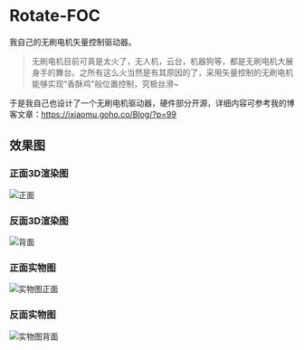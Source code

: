 # Rotate-FOC
我自己的无刷电机矢量控制驱动器。
> 无刷电机目前可真是太火了，无人机，云台，机器狗等，都是无刷电机大展身手的舞台。之所有这么火当然是有其原因的了，采用矢量控制的无刷电机能够实现“香酥鸡”般位置控制，究极丝滑~

于是我自己也设计了一个无刷电机驱动器，硬件部分开源，详细内容可参考我的博客文章：https://ixiaomu.goho.co/Blog/?p=99
## 效果图
### 正面3D渲染图
![正面](https://user-images.githubusercontent.com/48275625/146664863-9407af6c-13a1-4e91-a6ed-06289a2ae1a6.jpg)

### 反面3D渲染图
![背面](https://user-images.githubusercontent.com/48275625/146664864-52cff0ef-724f-41a6-b420-6c320d48bc0c.jpg)

### 正面实物图
![实物图正面](https://user-images.githubusercontent.com/48275625/146664868-51b7dfca-8ccf-4872-a3e2-bc0ee9d0a9a5.jpg)

### 反面实物图
![实物图背面](https://user-images.githubusercontent.com/48275625/146664873-f1b884ef-6fdb-42d6-bbf7-85de32841de4.jpg)

